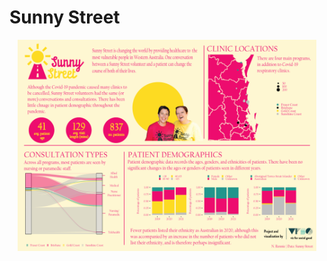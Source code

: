 # Sunny Street

<p align="center">
  <img src="https://github.com/nrennie/Viz_For_Social_Good/blob/main/Sunny_Street/sunny_street.png?raw=true" width="95%">
</p>
